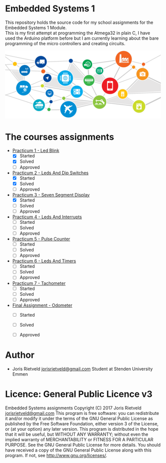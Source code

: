 # Embedded Systems 1
This repository holds the source code for my school assignments for the Embedded Systems 1 Module.
<br>This is my first attempt at programming the Atmega32 in plain C, I have used the Arduino platform before
but I am currently learning about the bare programming of the micro controllers and creating circuits.


![Emdedded Systems 1 Image](./resouces/EmbeddedSystemImage.png)

# The courses assignments
 - [Practicum 1 - Led Blink](resouces/Practicum1_LedBlink/)  
    - [x] Started
    - [x] Solved 
    - [ ] Approved
 - [Practicum 2 - Leds And Dip Switches](Practicum2_LedsAndDipSwitches/)
    - [x] Started
    - [x] Solved 
    - [ ] Approved
 - [Practicum 3 - Seven Segment Display](Practicum3_SevenSegmentDisplay/)
    - [x] Started
    - [ ] Solved 
    - [ ] Approved
 - [Practicum 4 - Leds And Interrupts](resouces/Practicum4_LedsAndInterupts/)
    - [ ] Started
    - [ ] Solved 
    - [ ] Approved
 - [Practicum 5 - Pulse Counter](resouces/Practicum5_PulseCounter/)
    - [ ] Started
    - [ ] Solved 
    - [ ] Approved
 - [Practicum 6 - Leds And Timers](resouces/Practicum6_LedsAndTimers/)
    - [ ] Started
    - [ ] Solved 
    - [ ] Approved
 - [Practicum 7 - Tachometer](resouces/Practicum7_Tachometer/)
    - [ ] Started
    - [ ] Solved 
    - [ ] Approved
 - [Final Assignment - Odometer](resouces/FinalAssignment_Odometer)
    - [ ] Started
    - [ ] Solved 
    - [ ] Approved

 
# Author
 - Joris Rietveld <jorisrietveld@gmail.com> Student at Stenden University Emmen
 

# Licence: General Public Licence v3
Embedded Systems assignments Copyright (C) 2017 Joris Rietveld <jorisrietveld@gmail.com>
This program is free software: you can redistribute it and/or modify it under the terms of the GNU General Public License as published by the Free Software Foundation, either version 3 of the License, or (at your option) any later version. This program is distributed in the hope that it will be useful, but WITHOUT ANY WARRANTY; without even the implied warranty of MERCHANTABILITY or FITNESS FOR A PARTICULAR PURPOSE. See the GNU General Public License for more details. You should have received a copy of the GNU General Public License along with this program. If not, see http://www.gnu.org/licenses/.